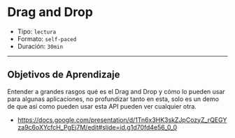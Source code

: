 # Drag and Drop

- Tipo: `lectura`
- Formato: `self-paced`
- Duración: `30min`

***

## Objetivos de Aprendizaje

Entender a grandes rasgos qué es el Drag and Drop y cómo lo pueden usar para
algunas aplicaciones, no profundizar tanto en esta, solo es un demo de que 
así como pueden usar esta API pueden ver cualquier otra.

- https://docs.google.com/presentation/d/1Tn6x3HK3skZJpCozyZ_rQEGYza9c6oXYcfcH_PgEj7M/edit#slide=id.g1d70fd4e56_0_0